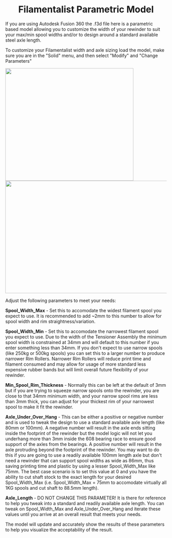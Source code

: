 <h1 align="center">Filamentalist Parametric Model</h1>

If you are using Autodesk Fusion 360 the .f3d file here is a parametric based model allowing you to customize the width of your rewinder to suit your max/min spool widths and/or to design around a standard available steel axle length.

To customize your Filamentalist width and axle sizing load the model, make sure you are in the "Solid" menu, and then select "Modify" and "Change Parameters"

<img src="https://github.com/SkiBikePrint/Filamentalist/blob/9d7a90dc3dec40c67051558c80c616155eb8eba8/Assets/Change_Parameters.jpg" width="400" height="350">


<img src="https://github.com/SkiBikePrint/Filamentalist/blob/9d7a90dc3dec40c67051558c80c616155eb8eba8/Assets/parameters.jpg" width="900" height="350">

Adjust the following parameters to meet your needs:

**Spool_Width_Max** - Set this to accomodate the widest filament spool you expect to use.  It is recommended to add ~2mm to this number to allow for spool width and rim straightness/variation.

**Spool_Width_Min** - Set this to accomodate the narrowest filament spool you expect to use.  Due to the width of the Tensioner Assembly the minimum spool width is constrained at 34mm and will default to this number if you enter something less than 34mm.  If you don't expect to use narrow spools (like 250kg or 500kg spools) you can set this to a larger number to produce narrower Rim Rollers.  Narrower Rim Rollers will reduce print time and filament consumed and may allow for usage of more standard less expensive rubber bands but will limit overall future flexibility of your rewinder.

**Min_Spool_Rim_Thickness** - Normally this can be left at the default of 3mm but if you are trying to squeeze narrow spools onto the rewinder, you are close to that 34mm minimum width, and your narrow spool rims are less than 3mm thick, you can adjust for your thickest rim of your  narrowest spool to make it fit the rewinder.

**Axle_Under_Over_Hang** - This can be either a positive or negative number and is used to tweak the design to use a standard available axle length (like 80mm or 100mm).  A negative number will result in the axle ends sitting inside the footprint of the rewinder but the model logic will not let you underhang more than 3mm inside the 608 bearing race to ensure good support of the axles from the bearings.  A positive number will result in the axle protruding beyond the footprint of the rewinder.  You may want to do this if you are going to use a readily available 100mm length axle but don't need a rewinder that can support spool widths as wide as 86mm, thus saving printing time and plastic by using a lesser Spool_Width_Max like 75mm.  The best case scenario is to set this value at 0 and you have the ability to cut shaft stock to the exact length for your desired Spool_Width_Max (i.e. Spool_Width_Max = 75mm to accomodate virtually all 1KG spools and cut shaft to 88.5mm length).

**Axle_Length** - DO NOT CHANGE THIS PARAMETER!  It is there for reference to help you tweak into a standard and readily available axle length.  You can tweak on Spool_Width_Max and Axle_Under_Over_Hang and iterate these values until you arrive at an overall result that meets your needs.

The model will update and accurately show the results of these parameters to help you visualize the acceptability of the result.
